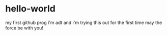 # hello-world
my first github prog
i'm adt and i'm trying this out for the first time
may the force be with you!
